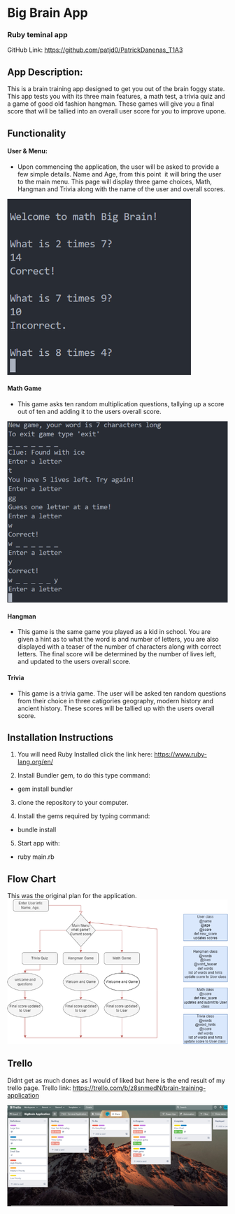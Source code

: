 # Big Brain App
### Ruby teminal app
GitHub Link: https://github.com/patjd0/PatrickDanenas_T1A3

## App Description:
This is a brain training app designed to get you out of the brain foggy state. This app tests you with its three main features, a math test, a trivia quiz and a game of good old fashion hangman. These games will give you a final score that will be tallied into an overall user score for you to improve upone.

## Functionality

####  User & Menu:
- Upon commencing the application, the user will be asked to provide a few simple details. Name and Age, from this point  it will bring the user to the main menu. This page will display three game choices, Math, Hangman and Trivia along with the name of the user and overall scores.

![math game](image/matSnip.png)

#### Math Game
- This game asks ten random multiplication questions, tallying up a score out of ten and adding it to the users overall score.

![hangman game](image/hangSnip.png)

#### Hangman
- This game is the same game you played as a kid in school. You are given a hint as to what the word is and number of letters, you are also displayed with a teaser of the number of characters along with correct letters. The final score will be determined by the number of lives left, and updated to the users overall score.

#### Trivia
- This game is a trivia game. The user will be asked ten random questions from their choice in three catigories geography, modern history and ancient history. These scores will be tallied up with the users overall score.

## Installation Instructions
1. You will need Ruby Installed click the link here: https://www.ruby-lang.org/en/

2. Install Bundler gem, to do this type command: 
- gem install bundler

3. clone the repository to your computer.

4. Install the gems required by typing command:
- bundle install

5. Start app with:
- ruby main.rb

## Flow Chart
This was the original plan for the application.
![flow chart](image/BigBrainApp.png)

## Trello
Didnt get as much dones as I would of liked but here is the end result of my trello page.
Trello link: https://trello.com/b/z8snmedN/brain-training-application

![Trello](image/trell.png)

